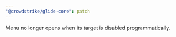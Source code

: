```yaml
---
'@crowdstrike/glide-core': patch
---
```


Menu no longer opens when its target is disabled programmatically.
